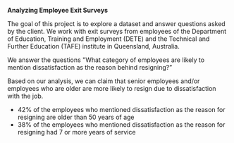 **Analyzing Employee Exit Surveys** 

The goal of this project is to explore a dataset and answer questions asked by the client. We work with exit surveys from employees of the Department of Education, Training and Employment (DETE) and the Technical and Further Education (TAFE) institute in Queensland, Australia. 

We answer the questions "What category of employees are likely to mention dissatisfaction as the reason behind resigning?” 

Based on our analysis, we can claim that senior employees and/or employees who are older are more likely to resign due to dissatisfaction with the job. 

- 42% of the employees who mentioned dissatisfaction as the reason for resigning are older than 50 years of age
- 38% of the employees who mentioned dissatisfaction as the reason for resigning had 7 or more years of service
 
